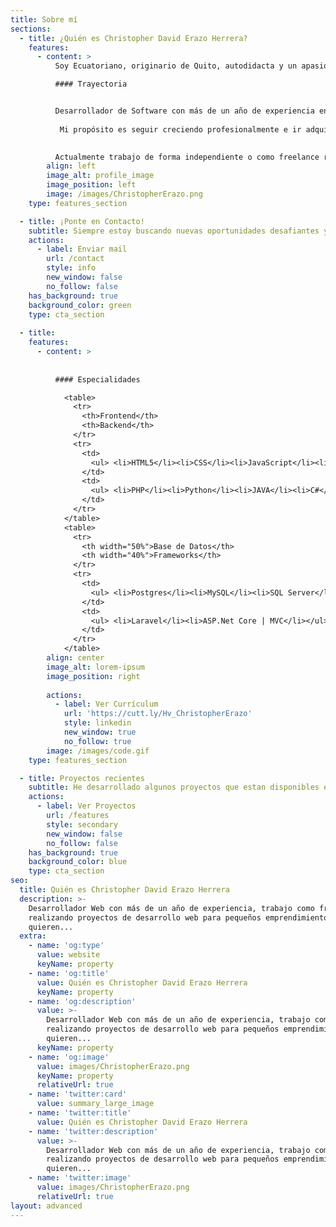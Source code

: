```yaml
---
title: Sobre mí
sections:
  - title: ¿Quién es Christopher David Erazo Herrera?
    features:
      - content: >
          Soy Ecuatoriano, originario de Quito, autodidacta y un apasionado por las tecnologías de desarrollo de software que le gusta seguir descubriendo nuevas cosas, hoy en día estoy potenciando mis conocimientos y habilidades en Python JavaScript y React en [Platzi.com](http://platzi.com).

          #### Trayectoria


          Desarrollador de Software con más de un año de experiencia en Desarrollo de Aplicaciones Web. He participado en el desarrollo de aplicaciones móviles con Xamarin.Forms y algunas aplicaciones web usando tecnologías Micrisoft como ASP.NET Core, Framework y MVC. Anterior a esto, adquirí experiencia en el área de Atención al Cliente y Ventas donde puede desarrollar habilidades como trabajar bajo presión, trabajo en equipo, buena actitud y proactividad.
          
           Mi propósito es seguir creciendo profesionalmente e ir adquiriendo experiencia ya sea dentro de una Empresa de Desarrollo de Software o de manera independiente creando mi propia Startup.
          

          Actualmente trabajo de forma independiente o como freelance realizando pequeños proyectos de Desarrollo Web para algunos emprendimientos que desean impulsar sus ideas y dar conocer sus servicios Online.
        align: left
        image_alt: profile_image
        image_position: left
        image: /images/ChristopherErazo.png
    type: features_section

  - title: ¡Ponte en Contacto!
    subtitle: Siempre estoy buscando nuevas oportunidades desafiantes y emocionantes. Así que no dudes en enviarme un correo electrónico.
    actions:
      - label: Enviar mail
        url: /contact
        style: info
        new_window: false
        no_follow: false
    has_background: true
    background_color: green
    type: cta_section
    
  - title:  
    features:      
      - content: >
          
      
          #### Especialidades

            <table>
              <tr>
                <th>Frontend</th>
                <th>Backend</th>
              </tr>
              <tr>
                <td>
                  <ul> <li>HTML5</li><li>CSS</li><li>JavaScript</li><li>Bootstrapt</li></ul>
                </td>
                <td>
                  <ul> <li>PHP</li><li>Python</li><li>JAVA</li><li>C#</li></ul>
                </td>
              </tr>  
            </table>
            <table>
              <tr>
                <th width="50%">Base de Datos</th>
                <th width="40%">Frameworks</th>
              </tr>
              <tr>
                <td>
                  <ul> <li>Postgres</li><li>MySQL</li><li>SQL Server</li></ul>
                </td>
                <td>
                  <ul> <li>Laravel</li><li>ASP.Net Core | MVC</li></ul>
                </td>
              </tr>  
            </table>
        align: center
        image_alt: lorem-ipsum
        image_position: right
        
        actions:
          - label: Ver Currículum
            url: 'https://cutt.ly/Hv_ChristopherErazo'
            style: linkedin
            new_window: true
            no_follow: true
        image: /images/code.gif
    type: features_section

  - title: Proyectos recientes
    subtitle: He desarrollado algunos proyectos que estan disponibles en GitHub.
    actions:
      - label: Ver Proyectos
        url: /features
        style: secondary
        new_window: false
        no_follow: false
    has_background: true
    background_color: blue
    type: cta_section
seo:
  title: Quién es Christopher David Erazo Herrera
  description: >-
    Desarrollador Web con más de un año de experiencia, trabajo como freelance
    realizando proyectos de desarrollo web para pequeños emprendimientos que
    quieren...
  extra:
    - name: 'og:type'
      value: website
      keyName: property
    - name: 'og:title'
      value: Quién es Christopher David Erazo Herrera
      keyName: property
    - name: 'og:description'
      value: >-
        Desarrollador Web con más de un año de experiencia, trabajo como freelance
        realizando proyectos de desarrollo web para pequeños emprendimientos que
        quieren...
      keyName: property
    - name: 'og:image'
      value: images/ChristopherErazo.png
      keyName: property
      relativeUrl: true
    - name: 'twitter:card'
      value: summary_large_image
    - name: 'twitter:title'
      value: Quién es Christopher David Erazo Herrera
    - name: 'twitter:description'
      value: >-
        Desarrollador Web con más de un año de experiencia, trabajo como freelance
        realizando proyectos de desarrollo web para pequeños emprendimientos que
        quieren...
    - name: 'twitter:image'
      value: images/ChristopherErazo.png
      relativeUrl: true
layout: advanced
---
```

